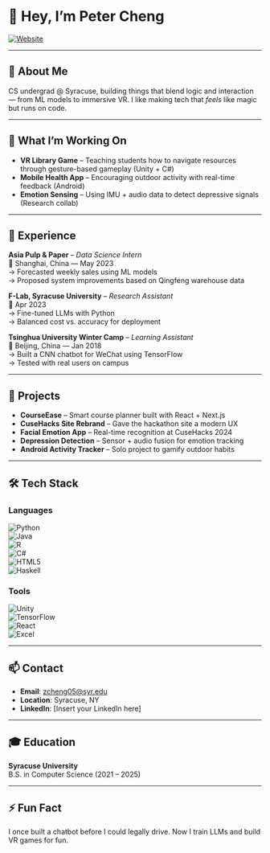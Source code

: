 # 👋 Hey, I’m Peter Cheng

[![Website](https://img.shields.io/badge/Portfolio-v0--personal--website--design--flame.vercel.app-blue?style=flat-square&logo=vercel)](https://v0-personal-website-design-flame.vercel.app)

---

## 🧠 About Me

CS undergrad @ Syracuse, building things that blend logic and interaction — from ML models to immersive VR. I like making tech that *feels* like magic but runs on code.

---

## 🔭 What I’m Working On

- **VR Library Game** – Teaching students how to navigate resources through gesture-based gameplay (Unity + C#)
- **Mobile Health App** – Encouraging outdoor activity with real-time feedback (Android)
- **Emotion Sensing** – Using IMU + audio data to detect depressive signals (Research collab)

---

## 💼 Experience

**Asia Pulp & Paper** – *Data Science Intern*  
📍 Shanghai, China — May 2023  
→ Forecasted weekly sales using ML models  
→ Proposed system improvements based on Qingfeng warehouse data

**F-Lab, Syracuse University** – *Research Assistant*  
📍 Apr 2023  
→ Fine-tuned LLMs with Python  
→ Balanced cost vs. accuracy for deployment

**Tsinghua University Winter Camp** – *Learning Assistant*  
📍 Beijing, China — Jan 2018  
→ Built a CNN chatbot for WeChat using TensorFlow  
→ Tested with real users on campus

---

## 🧪 Projects

- **CourseEase** – Smart course planner built with React + Next.js  
- **CuseHacks Site Rebrand** – Gave the hackathon site a modern UX  
- **Facial Emotion App** – Real-time recognition at CuseHacks 2024  
- **Depression Detection** – Sensor + audio fusion for emotion tracking  
- **Android Activity Tracker** – Solo project to gamify outdoor habits

---

## 🛠️ Tech Stack

### Languages  
![Python](https://img.shields.io/badge/-Python-3776AB?style=flat-square&logo=python&logoColor=white)  
![Java](https://img.shields.io/badge/-Java-007396?style=flat-square&logo=java&logoColor=white)  
![R](https://img.shields.io/badge/-R-276DC3?style=flat-square&logo=r&logoColor=white)  
![C#](https://img.shields.io/badge/-C%23-239120?style=flat-square&logo=c-sharp&logoColor=white)  
![HTML5](https://img.shields.io/badge/-HTML5-E34F26?style=flat-square&logo=html5&logoColor=white)  
![Haskell](https://img.shields.io/badge/-Haskell-5e5086?style=flat-square&logo=haskell&logoColor=white)

### Tools  
![Unity](https://img.shields.io/badge/-Unity-000000?style=flat-square&logo=unity&logoColor=white)  
![TensorFlow](https://img.shields.io/badge/-TensorFlow-FF6F00?style=flat-square&logo=tensorflow&logoColor=white)  
![React](https://img.shields.io/badge/-React-61DAFB?style=flat-square&logo=react&logoColor=black)  
![Excel](https://img.shields.io/badge/-Excel-217346?style=flat-square&logo=microsoft-excel&logoColor=white)

---

## 📫 Contact

- **Email**: zcheng05@syr.edu  
- **Location**: Syracuse, NY  
- **LinkedIn**: [Insert your LinkedIn here]  

---

## 🎓 Education

**Syracuse University**  
B.S. in Computer Science (2021 – 2025)

---

## ⚡ Fun Fact

I once built a chatbot before I could legally drive. Now I train LLMs and build VR games for fun.
